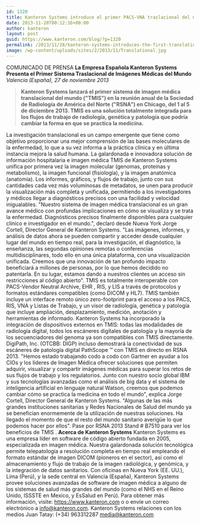 ```yaml
---
id: 1320
title: Kanteron Systems introduce el primer PACS-VNA traslacional del mundo en RSNA 2013
date: 2013-11-28T00:12:16+00:00
author: kanteron
layout: post
guid: https://www.kanteron.com/blog/?p=1320
permalink: /2013/11/28/kanteron-systems-introduces-the-first-translational-pacs-in-the-world-at-rsna-2013/
image: /wp-content/uploads/sites/2/2013/11/Translational.jpg
---
```

COMUNICADO DE PRENSA **La Empresa Española Kanteron Systems Presenta el Primer Sistema Traslacional de Imágenes Médicas del Mundo** _Valencia (España), 27 de noviembre 2013_

> **Kanteron Systems lanzará el primer sistema de imagen médica translacional del mundo ("TMIS") en la reunión anual de la Sociedad de Radiología de América del Norte ("RSNA") en Chicago, del 1 al 5 de diciembre 2013. TMIS es una solución totalmente integrada para los flujos de trabajo de radiología, genética y patología que podría cambiar la forma en que se practica la medicina.**

La investigación translacional es un campo emergente que tiene como objetivo proporcionar una mejor comprensión de las bases moleculares de la enfermedad, lo que a su vez informa a la práctica clínica y en última instancia mejora la salud humana. La galardonada e innovadora solución de información hospitalaria e imagen médica TMIS de Kanteron Systems unifica por primera vez la imagen molecular (genomas, proteínas y metabolismo), la imagen funcional (fisiología), y la imagen anatómica (anatomía). Los informes, gráficos, y flujos de trabajo, junto con sus cantidades cada vez más voluminosas de metadatos, se unen para producir la visualización más completa y unificada, permitiendo a los investigadores y médicos llegar a diagnósticos precisos con una facilidad y velocidad inigualables. "Nuestro sistema de imagen médica translacional es un gran avance médico con profundas implicaciones en cómo se visualiza y se trata la enfermedad. Diagnósticos precisos finalmente disponibles para cualquier clínico e investigador en el mundo.", declaró desde Nueva York Jorge Cortell, Director General de Kanteron Systems. "Las imágenes, informes, y análisis de datos ahora se pueden compartir y acceder desde cualquier lugar del mundo en tiempo real, para la investigación, el diagnóstico, la enseñanza, las segundas opiniones remotas o conferencias multidisciplinares, todo ello en una única plataforma, con una visualización unificada. Creemos que una innovación de tan profundo impacto beneficiará a millones de personas, por lo que hemos decidido no patentarla. En su lugar, estamos dando a nuestros clientes un acceso sin restricciones al código abierto". TMIS es totalmente interoperable con PACS-Vendor Neutral Archive, EHR , RIS, y LIS a través de protocolos y formatos estándares compatibles (como DICOM y HL7). TMIS también incluye un interface remoto único zero-footprint para el acceso a los PACS, RIS, VNA y Listas de Trabajo, y un visor de radiología, genética y patología que incluye ampliación, desplazamiento, medición, anotación y herramientas de informado. Kanteron Systems ha incorporado la integración de dispositivos externos en TMIS: todas las modalidades de radiología digital, todos los escáneres digitales de patología y la mayoría de los secuenciadores del genoma ya son compatibles con TMIS directamente. DigiPath, Inc. (OTCBB: DIGP) incluso demostrará la conectividad de sus escáneres de patología digital PathScope ™ con TMIS en directo en RSNA 2013. "Hemos estado trabajando codo a codo con Gartner en ayudar a los CIOs y los líderes de Imagen Médica ofrecer soluciones que permiten adquirir, visualizar y compartir imágenes médicas para superar los retos de sus flujos de trabajo y los regulatorios. Junto con nuestro socio global IBM y sus tecnologías avanzadas como el análisis de big data y el sistema de inteligencia artificial en lenguaje natural Watson, creemos que podemos cambiar cómo se practica la medicina en todo el mundo", explica Jorge Cortell, Director General de Kanteron Systems. "Algunas de las más grandes instituciones sanitarias y Redes Nacionales de Salud del mundo ya se benefician enormemente de la utilización de nuestras soluciones. Ha llegado el momento de que el resto del mundo sanitario averigüe lo que podemos hacer por ellos". Pase por RSNA 2013 Stand # B7510 para ver los beneficios de TMIS . **Acerca de Kanteron Systems** Kanteron Systems es una empresa líder en software de código abierto fundada en 2005, especializada en imagen médica. Nuestra galardonada solución tecnológica permite telepatología a resolución completa en tiempo real empleando el formato estándar de imagen DICOM (pioneros en el sector), así como el almacenamiento y flujo de trabajo de la imagen radiológica, y genómica, y la integración de datos sanitarios. Con oficinas en Nueva York (EE. UU.), Lima (Perú), y la sede central en Valencia (España), Kanteron Systems provee soluciones avanzadas de software de imagen médica a alguno de los sistemas de salud más grandes del mundo (como el NHS en el Reino Unido, ISSSTE en Mexico, y EsSalud en Perú). Para obtener más información, visite: <a title="https://www.kanteron.com" href="https://www.kanteron.com" target="_blank">https://www.kanteron.com</a> o o envíe un correo electrónico a info@kanteron.com. Kanteron Systems relaciones con los medios Juan Tatay: (+34) 963312287 media@kanteron.com